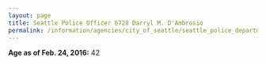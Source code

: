 ```yaml
---
layout: page
title: Seattle Police Officer 6728 Darryl M. D'Ambrosio
permalink: /information/agencies/city_of_seattle/seattle_police_department/copbook/6728/
---
```


**Age as of Feb. 24, 2016:** 42
